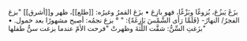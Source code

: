 بزَغَ يَبزُغ، بُزوغًا وبَزْغًا، فهو بازِغ
• بزَغ القمرُ وغيرُه: [[طلع]]، ظهر و[[أشرق]] "بزغ الفجرُ/ النهارُ- {فَلَمَّا رَأَى الشَّمْسَ بَازِغَةً}: " ° بزغ نجمُه: أصبح مشهورًا بعد خمول.
• بزَغتِ السِّنُّ: شقَّت اللِّثةَ وظهرتْ "فرحت الأمّ عندما بزغت سنُّ طفلها"